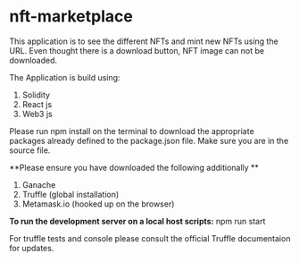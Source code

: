 # nft-marketplace

This application is to see the different NFTs and mint new NFTs using the URL. Even thought there is a download button, NFT image can not be downloaded.

The Application is build using:
1. Solidity
2. React js
3. Web3 js


Please run npm install on the terminal to download the appropriate packages already defined to the package.json file. 
Make sure you are in the source file. 

**Please ensure you have downloaded the following additionally **

1. Ganache
2. Truffle (global installation)
3. Metamask.io (hooked up on the browser)

**To run the development server on a local host scripts:** npm run start

For truffle tests and console please consult the official Truffle documentaion for updates.


